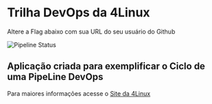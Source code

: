# Trilha DevOps da 4Linux

Altere a Flag abaixo com sua URL do seu usuário do Github

![Pipeline Status](https://github.com/<USER>/DevOpsLab-HelloWorld/actions/workflows/pipeline.yml/badge.svg) 

## Aplicação criada para exemplificar o Ciclo de uma PipeLine DevOps


Para maiores informações acesse o [Site da 4Linux](https://www.4linux.com.br/cursos/devops)
